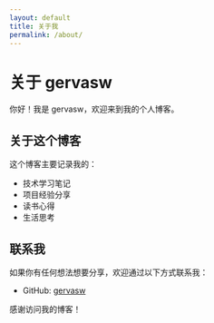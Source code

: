 ```yaml
---
layout: default
title: 关于我
permalink: /about/
---
```


# 关于 gervasw

你好！我是 gervasw，欢迎来到我的个人博客。

## 关于这个博客

这个博客主要记录我的：
- 技术学习笔记
- 项目经验分享
- 读书心得
- 生活思考

## 联系我

如果你有任何想法想要分享，欢迎通过以下方式联系我：

- GitHub: [gervasw](https://github.com/gervasw)

感谢访问我的博客！